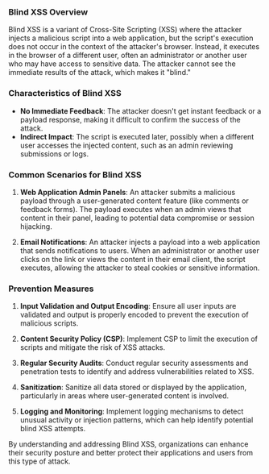 ### Blind XSS Overview
Blind XSS is a variant of Cross-Site Scripting (XSS) where the attacker injects a malicious script into a web application, but the script's execution does not occur in the context of the attacker's browser. Instead, it executes in the browser of a different user, often an administrator or another user who may have access to sensitive data. The attacker cannot see the immediate results of the attack, which makes it "blind."

### Characteristics of Blind XSS
- **No Immediate Feedback**: The attacker doesn't get instant feedback or a payload response, making it difficult to confirm the success of the attack.
- **Indirect Impact**: The script is executed later, possibly when a different user accesses the injected content, such as an admin reviewing submissions or logs.

### Common Scenarios for Blind XSS
1. **Web Application Admin Panels**: An attacker submits a malicious payload through a user-generated content feature (like comments or feedback forms). The payload executes when an admin views that content in their panel, leading to potential data compromise or session hijacking.

2. **Email Notifications**: An attacker injects a payload into a web application that sends notifications to users. When an administrator or another user clicks on the link or views the content in their email client, the script executes, allowing the attacker to steal cookies or sensitive information.

### Prevention Measures
1. **Input Validation and Output Encoding**: Ensure all user inputs are validated and output is properly encoded to prevent the execution of malicious scripts.

2. **Content Security Policy (CSP)**: Implement CSP to limit the execution of scripts and mitigate the risk of XSS attacks.

3. **Regular Security Audits**: Conduct regular security assessments and penetration tests to identify and address vulnerabilities related to XSS.

4. **Sanitization**: Sanitize all data stored or displayed by the application, particularly in areas where user-generated content is involved.

5. **Logging and Monitoring**: Implement logging mechanisms to detect unusual activity or injection patterns, which can help identify potential blind XSS attempts.

By understanding and addressing Blind XSS, organizations can enhance their security posture and better protect their applications and users from this type of attack.
